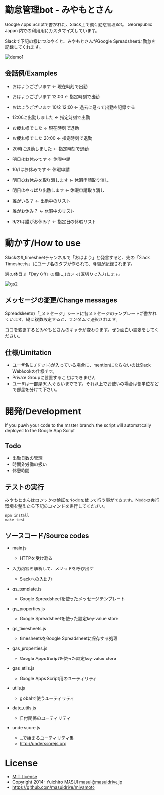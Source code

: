 # 勤怠管理bot - みやもとさん

Google Apps Scriptで書かれた、Slack上で動く勤怠管理Bot。
Georepublic Japan 内での利用用にカスタマイズしています。

Slackで下記の様につぶやくと、みやもとさんがGoogle Spreadsheetに勤怠を記録してくれます。

![demo1](https://raw.githubusercontent.com/masuidrive/miyamoto/master/docs/images/demo1.png)


## 会話例/Examples

- おはようございます ← 現在時刻で出勤
- おはようございます 12:00 ← 指定時刻で出勤
- おはようございます 10/2 12:00 ← 過去に遡って出勤を記録する
- 12:00に出勤しました ← 指定時刻で出勤
- お疲れ様でした ← 現在時刻で退勤
- お疲れ様でした 20:00 ← 指定時刻で退勤
- 20時に退勤しました ← 指定時刻で退勤
- 明日はお休みです ← 休暇申請
- 10/1はお休みです ← 休暇申請
- 明日のお休みを取り消します ← 休暇申請取り消し
- 明日はやっぱり出勤します ← 休暇申請取り消し

- 誰がいる？ ← 出勤中のリスト
- 誰がお休み？ ← 休暇中のリスト
- 9/21は誰がお休み？ ← 指定日の休暇リスト

# 動かす/How to use

Slackの#_timesheetチャンネルで「おはよう」と発言すると、先の「Slack Timesheets」にユーザ名のタブが作られて、時間が記録されます。

週の休日は「Day Off」の欄に,(カンマ)区切りで入力します。

![gs2](https://raw.githubusercontent.com/masuidrive/miyamoto/master/docs/images/gs2.png)

## メッセージの変更/Change messages

Spreadsheetの「_メッセージ」シートに各メッセージのテンプレートが書かれています。縦に複数設定すると、ランダムで選択されます。

ココを変更するとみやもとさんのキャラが変わります。ぜひ面白い設定をしてください。


## 仕様/Limitation

- ユーザ名に.(ドット)が入っている場合に、mentionにならないのはSlack Webhookの仕様です。
- Private Groupに設置することはできません
- ユーザは一部屋90人ぐらいまでです。それ以上でお使いの場合は部単位などで部屋を分けて下さい。

# 開発/Development

If you puwh your code to the master branch, the script will automatically deployed to the Google App Script

## Todo

- 出勤日数の管理
- 時間外労働の扱い
- 休憩時間

## テストの実行

みやもとさんはロジックの検証をNodeを使って行う事ができます。Nodeの実行環境を整えたら下記のコマンドを実行してください。

```
npm install
make test
```

## ソースコード/Source codes

- main.js
  - HTTPを受け取る

- 入力内容を解析して、メソッドを呼び出す
  - Slackへの入出力

- gs_template.js
  - Google Spreadsheetを使ったメッセージテンプレート

- gs_properties.js
  - Google Spreadsheetを使った設定key-value store

- gs_timesheets.js
  - timesheetsをGoogle Spreadsheetに保存する処理

- gas_properties.js
  - Google Apps Scriptを使った設定key-value store

- gas_utils.js
  - Google Apps Script用のユーティリティ

- utils.js
  - globalで使うユーティリティ

- date_utils.js
  - 日付関係のユーティリティ

- underscore.js
  - _.で始まるユーティリティ集
  - http://underscorejs.org


# License

- [MIT License](http://opensource.org/licenses/MIT)
- Copyright 2014- Yuichiro MASUI <masui@masuidrive.jp>
- https://github.com/masuidrive/miyamoto
